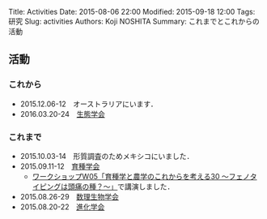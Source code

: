 Title: Activities
Date: 2015-08-06 22:00
Modified: 2015-09-18 12:00
Tags: 研究
Slug: activities
Authors: Koji NOSHITA
Summary: これまでとこれからの活動

## 活動
### これから
* 2015.12.06-12　オーストラリアにいます．
* 2016.03.20-24　[生態学会](http://www.esj.ne.jp/meeting/63/,"第63回日本生態学会大会@仙台")

### これまで
* 2015.10.03-14　形質調査のためメキシコにいました．
* 2015.09.11-12　[育種学会](http://www.nacos.com/jsb/06/06gaiyou.html "第128回講演会@新潟大学")
	* [ワークショップW05「育種学と農学のこれからを考える30 〜フェノタイピングは頭痛の種？〜」](https://sites.google.com/a/ut-biomet.org/jsb-2015autumn-workshop/)で講演しました．
* 2015.08.26-29　[数理生物学会](http://jsmbcjk2015.webcrow.jp/jp/index.html "2015年日本数理生物学会/日中韓数理生物学コロキウム合同大会@同志社大学")
* 2015.08.20-22　[進化学会](http://evolgen.biol.se.tmu.ac.jp/sesj2015/ "New Technologyが拓く進化学の新地平@中央大学")
